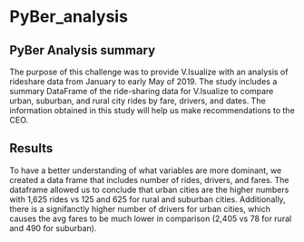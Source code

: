 # PyBer_analysis
## PyBer Analysis summary
The purpose of this challenge was to provide V.Isualize with an analysis of rideshare data from January to early May of 2019. The study includes a summary DataFrame of the ride-sharing data for V.Isualize to compare urban, suburban, and rural city rides by fare, drivers, and dates.  The information obtained in this study will help us make recommendations to the CEO. 
## Results
To have a better understanding of what variables are more dominant, we created a data frame that includes number of rides, drivers, and fares.  The dataframe allowed us to conclude that urban cities are the higher numbers with 1,625 rides vs 125 and 625 for rural and suburban cities.  Additionally, there is a signifanctly higher number of drivers for urban cities, which causes the avg fares to be much lower in comparison (2,405 vs 78 for rural and 490 for suburban). 
